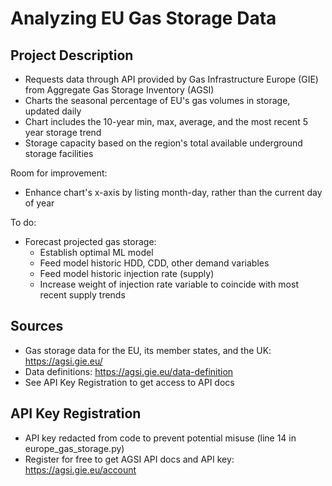 # Analyzing EU Gas Storage Data

## Project Description
- Requests data through API provided by Gas Infrastructure Europe (GIE) from Aggregate Gas Storage Inventory (AGSI)
- Charts the seasonal percentage of EU's gas volumes in storage, updated daily
- Chart includes the 10-year min, max, average, and the most recent 5 year storage trend
- Storage capacity based on the region's total available underground storage facilities

Room for improvement:
- Enhance chart's x-axis by listing month-day, rather than the current day of year

To do:
- Forecast projected gas storage:
    - Establish optimal ML model
    - Feed model historic HDD, CDD, other demand variables
    - Feed model historic injection rate (supply)
    - Increase weight of injection rate variable to coincide with most recent supply trends  


## Sources
- Gas storage data for the EU, its member states, and the UK: https://agsi.gie.eu/
- Data definitions: https://agsi.gie.eu/data-definition
- See API Key Registration to get access to API docs


## API Key Registration
- API key redacted from code to prevent potential misuse (line 14 in europe_gas_storage.py)
- Register for free to get AGSI API docs and API key: https://agsi.gie.eu/account